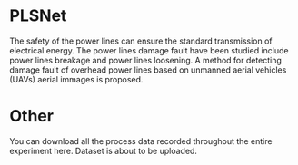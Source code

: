# PLSNet
The safety of the power lines can ensure the standard transmission of electrical energy.  The power lines damage fault have been studied include power lines breakage and power lines loosening.  A method for detecting damage fault of overhead power lines based on unmanned aerial vehicles (UAVs) aerial immages is proposed.


# Other
You can download all the process data recorded throughout the entire experiment here. Dataset is about to be uploaded.

